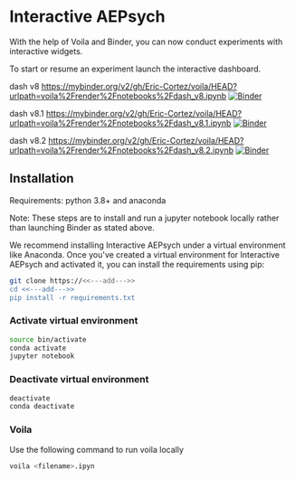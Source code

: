 # Interactive AEPsych

With the help of Voila and Binder, you can now
conduct experiments with interactive widgets.

To start or resume an experiment launch the interactive dashboard.

dash v8
https://mybinder.org/v2/gh/Eric-Cortez/voila/HEAD?urlpath=voila%2Frender%2Fnotebooks%2Fdash_v8.ipynb
[![Binder](https://mybinder.org/badge_logo.svg)](https://mybinder.org/v2/gh/Eric-Cortez/voila/HEAD?urlpath=voila%2Frender%2Fnotebooks%2Fdash_v8.ipynb)

dash v8.1
https://mybinder.org/v2/gh/Eric-Cortez/voila/HEAD?urlpath=voila%2Frender%2Fnotebooks%2Fdash_v8.1.ipynb
[![Binder](https://mybinder.org/badge_logo.svg)](https://mybinder.org/v2/gh/Eric-Cortez/voila/HEAD?urlpath=voila%2Frender%2Fnotebooks%2Fdash_v8.1.ipynb)

dash v8.2
https://mybinder.org/v2/gh/Eric-Cortez/voila/HEAD?urlpath=voila%2Frender%2Fnotebooks%2Fdash_v8.2.ipynb
[![Binder](https://mybinder.org/badge_logo.svg)](https://mybinder.org/v2/gh/Eric-Cortez/voila/HEAD?urlpath=voila%2Frender%2Fnotebooks%2Fdash_v8.2.ipynb)

## Installation

Requirements: python 3.8+ and anaconda

Note: These steps are to install and run a jupyter notebook locally
rather than launching Binder as stated above.

We recommend installing Interactive AEPsych under a virtual
environment like Anaconda. Once you've created a virtual environment
for Interactive AEPsych and activated it, you can install the requirements
using pip:

```bash
git clone https://<<---add--->>
cd <<---add--->>
pip install -r requirements.txt
```


### Activate virtual environment

```bash
source bin/activate
conda activate
jupyter notebook
```
### Deactivate virtual environment
```bash
deactivate
conda deactivate
```

### Voila

Use the following command to run voila locally

```bash
voila <filename>.ipyn
```
